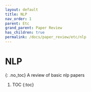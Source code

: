 ```yaml
---
layout: default
title: NLP
nav_order: 1
parent: Etc
grand_parent: Paper Review
has_children: true
permalink: /docs/paper_review/etc/nlp
---
```


# NLP
{: .no_toc}
A review of basic nlp papers

1. TOC
{:toc}